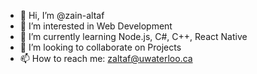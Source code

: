 - 👋 Hi, I’m @zain-altaf
- 👀 I’m interested in Web Development
- 🌱 I’m currently learning Node.js, C#, C++, React Native
- 💞️ I’m looking to collaborate on Projects
- 📫 How to reach me: zaltaf@uwaterloo.ca

<!---
zain-altaf/zain-altaf is a ✨ special ✨ repository because its `README.md` (this file) appears on your GitHub profile.
You can click the Preview link to take a look at your changes.
--->
